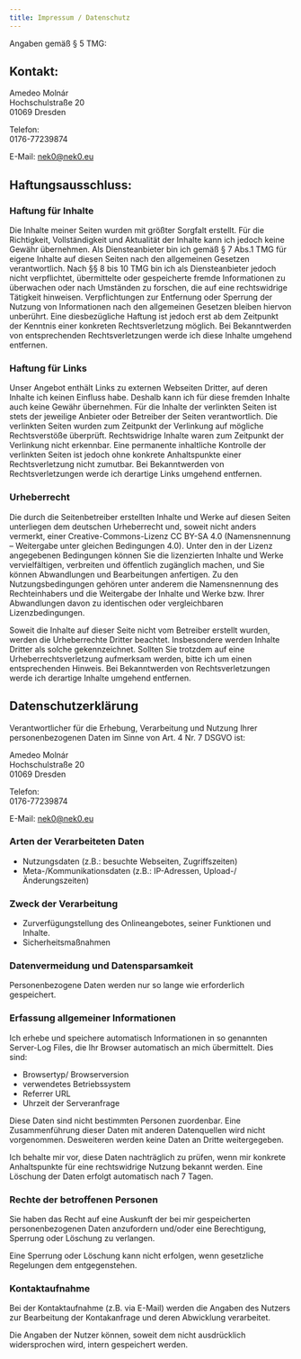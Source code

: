 ```yaml
---
title: Impressum / Datenschutz
---
```


Angaben gemäß § 5 TMG:

## Kontakt:

Amedeo Molnár  
Hochschulstraße 20   
01069 Dresden  

Telefon:  
0176-77239874

E-Mail: <nek0@nek0.eu>

## Haftungsausschluss:

### Haftung für Inhalte

Die Inhalte meiner Seiten wurden mit größter Sorgfalt erstellt. Für die
Richtigkeit, Vollständigkeit und Aktualität der Inhalte kann ich jedoch keine
Gewähr übernehmen. Als Diensteanbieter bin ich gemäß § 7 Abs.1 TMG für eigene
Inhalte auf diesen Seiten nach den allgemeinen Gesetzen verantwortlich. Nach
§§ 8 bis 10 TMG bin ich als Diensteanbieter jedoch nicht verpflichtet,
übermittelte oder gespeicherte fremde Informationen zu überwachen oder nach
Umständen zu forschen, die auf eine rechtswidrige Tätigkeit hinweisen.
Verpflichtungen zur Entfernung oder Sperrung der Nutzung von Informationen nach
den allgemeinen Gesetzen bleiben hiervon unberührt. Eine diesbezügliche Haftung
ist jedoch erst ab dem Zeitpunkt der Kenntnis einer konkreten Rechtsverletzung
möglich. Bei Bekanntwerden von entsprechenden Rechtsverletzungen werde ich diese
Inhalte umgehend entfernen.

### Haftung für Links

Unser Angebot enthält Links zu externen Webseiten Dritter, auf deren Inhalte ich
keinen Einfluss habe. Deshalb kann ich für diese fremden Inhalte auch keine
Gewähr übernehmen. Für die Inhalte der verlinkten Seiten ist stets der jeweilige
Anbieter oder Betreiber der Seiten verantwortlich. Die verlinkten Seiten wurden
zum Zeitpunkt der Verlinkung auf mögliche Rechtsverstöße überprüft.
Rechtswidrige Inhalte waren zum Zeitpunkt der Verlinkung nicht erkennbar. Eine
permanente inhaltliche Kontrolle der verlinkten Seiten ist jedoch ohne konkrete
Anhaltspunkte einer Rechtsverletzung nicht zumutbar. Bei Bekanntwerden von
Rechtsverletzungen werde ich derartige Links umgehend entfernen.

### Urheberrecht

Die durch die Seitenbetreiber erstellten Inhalte und Werke auf diesen Seiten
unterliegen dem deutschen Urheberrecht und, soweit nicht anders vermerkt, einer
Creative-Commons-Lizenz CC BY-SA 4.0 (Namensnennung – Weitergabe unter gleichen
Bedingungen 4.0). Unter den in der Lizenz angegebenen Bedingungen können Sie
die lizenzierten Inhalte und Werke vervielfältigen, verbreiten und öffentlich
zugänglich machen, und Sie können Abwandlungen und Bearbeitungen anfertigen. Zu
den Nutzungsbedingungen gehören unter anderem die Namensnennung des
Rechteinhabers und die Weitergabe der Inhalte und Werke bzw. Ihrer
Abwandlungen davon zu identischen oder vergleichbaren Lizenzbedingungen.

Soweit die Inhalte auf dieser Seite nicht vom Betreiber erstellt wurden, werden
die Urheberrechte Dritter beachtet. Insbesondere werden Inhalte Dritter als
solche gekennzeichnet. Sollten Sie trotzdem auf eine Urheberrechtsverletzung
aufmerksam werden, bitte ich um einen entsprechenden Hinweis. Bei Bekanntwerden
von Rechtsverletzungen werde ich derartige Inhalte umgehend entfernen.

## Datenschutzerklärung

Verantwortlicher für die Erhebung, Verarbeitung und Nutzung Ihrer
personenbezogenen Daten im Sinne von Art. 4 Nr. 7 DSGVO ist:

Amedeo Molnár  
Hochschulstraße 20   
01069 Dresden  

Telefon:  
0176-77239874

E-Mail: <nek0@nek0.eu>

### Arten der Verarbeiteten Daten

* Nutzungsdaten (z.B.: besuchte Webseiten, Zugriffszeiten)
* Meta-/Kommunikationsdaten (z.B.: IP-Adressen, Upload-/Änderungszeiten)

### Zweck der Verarbeitung

* Zurverfügungstellung des Onlineangebotes, seiner Funktionen und Inhalte.
* Sicherheitsmaßnahmen

### Datenvermeidung und Datensparsamkeit

Personenbezogene Daten werden nur so lange wie erforderlich gespeichert.

### Erfassung allgemeiner Informationen

Ich erhebe und speichere automatisch Informationen in so genannten Server-Log
Files, die Ihr Browser automatisch an mich übermittelt. Dies sind:

* Browsertyp/ Browserversion
* verwendetes Betriebssystem
* Referrer URL
* Uhrzeit der Serveranfrage

Diese Daten sind nicht bestimmten Personen zuordenbar. Eine Zusammenführung
dieser Daten mit anderen Datenquellen wird nicht vorgenommen. Desweiteren werden
keine Daten an Dritte weitergegeben.

Ich behalte mir vor, diese Daten nachträglich zu prüfen, wenn mir konkrete
Anhaltspunkte für eine rechtswidrige Nutzung bekannt werden. Eine Löschung der
Daten erfolgt automatisch nach 7 Tagen.

### Rechte der betroffenen Personen

Sie haben das Recht auf eine Auskunft der bei mir gespeicherten
personenbezogenen Daten anzufordern und/oder eine Berechtigung, Sperrung oder
Löschung zu verlangen.

Eine Sperrung oder Löschung kann nicht erfolgen, wenn gesetzliche Regelungen dem
entgegenstehen.

### Kontaktaufnahme

Bei der Kontaktaufnahme (z.B. via E-Mail) werden die Angaben des Nutzers zur
Bearbeitung der Kontakanfrage und deren Abwicklung verarbeitet.

Die Angaben der Nutzer können, soweit dem nicht ausdrücklich widersprochen wird,
intern gespeichert werden.
